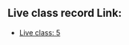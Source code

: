 
## Live class record Link:
* [Live class: 5](https://drive.google.com/file/d/1zA6VfAc7kfpd0NX6dGjEn9KOhGM3Aksj/view)